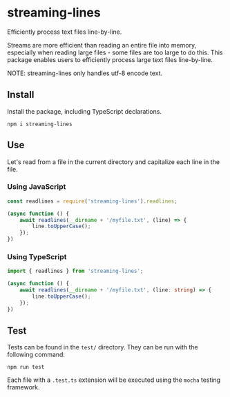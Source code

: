 streaming-lines
===============
Efficiently process text files line-by-line.

Streams are more efficient than reading an entire file into memory, 
especially when reading large files - some files are too large to do
this. This package enables users to efficiently process large text
files line-by-line.

NOTE: streaming-lines only handles utf-8 encode text.

Install
-------
Install the package, including TypeScript declarations.

```
npm i streaming-lines
```

Use
---
Let's read from a file in the current directory and capitalize each
line in the file.

### Using JavaScript
```javascript
const readlines = require('streaming-lines').readlines;

(async function () {
    await readlines(__dirname + '/myfile.txt', (line) => {
        line.toUpperCase();
    });
})
```

### Using TypeScript
```typescript
import { readlines } from 'streaming-lines';

(async function () {
    await readlines(__dirname + '/myfile.txt', (line: string) => {
        line.toUpperCase();
    });
})
```

Test
----
Tests can be found in the `test/` directory. They can be run with the
following command:

```
npm run test
```

Each file with a `.test.ts` extension will be executed using the
`mocha` testing framework.
